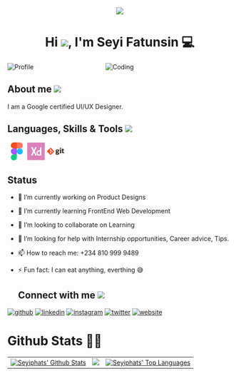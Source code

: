 <div id="header" align="center">
  <img src="https://media.giphy.com/media/9LQHvkbIzTSLe/giphy.gif" width="300" heigth="300"/>
  
# Hi <img src="https://camo.githubusercontent.com/e8e7b06ecf583bc040eb60e44eb5b8e0ecc5421320a92929ce21522dbc34c891/68747470733a2f2f6d656469612e67697068792e636f6d2f6d656469612f6876524a434c467a6361737252346961377a2f67697068792e676966" width="40"/>, I'm Seyi Fatunsin 💻 </div>
</div>

<div> <img src="https://komarev.com/ghpvc/?username=seyiphats&style=flat-square&color=blue" alt="Profile"/>
<img align="right" alt="Coding" width="284" src="https://media.giphy.com/media/kbu8xsXRJZVtNqveKw/giphy.gif">
</div>

<div>

## About me <img src="https://media.giphy.com/media/RbDKaczqWovIugyJmW/giphy.gif" width="15"/>
I am a Google certified UI/UX Designer. 

## Languages, Skills & Tools <img src="https://media.giphy.com/media/hvXcXEyDpdV1uZJ0nJ/giphy.gif" width="25"/>
  <div>
  <img src="https://github.com/devicons/devicon/blob/master/icons/figma/figma-original.svg"  title="figma" alt="figma" width="40" height="40"/>
  <img src="https://github.com/devicons/devicon/blob/master/icons/xd/xd-plain.svg" title="xd" alt="xd" width="40" height="40"/>
  <img src="https://github.com/devicons/devicon/blob/master/icons/git/git-original-wordmark.svg" title="Git" **alt="Git" width="40" height="40"/>
</div>

 ## Status <img src="https://media.giphy.com/media/xTk9ZvMnbIiIew7IpW/giphy.gif" height="15" width="15"/>
- 🔭 I’m currently working on Product Designs
- 🌱 I’m currently learning FrontEnd Web Development 
- 👯 I’m looking to collaborate on Learning 
- 🤔 I’m looking for help with Internship opportunities, Career advice, Tips. 
- 📫 How to reach me: +234 810 999 9489
- ⚡ Fun fact: I can eat anything, everthing 😅 
  
  ## Connect with me <img src="https://media.giphy.com/media/pJjKzRqY9HwME/giphy.gif" width="20"/>
[<img src='https://cdn.jsdelivr.net/npm/simple-icons@3.0.1/icons/github.svg' alt='github' height='40'>](https://github.com/seyiphats)  [<img src='https://cdn.jsdelivr.net/npm/simple-icons@3.0.1/icons/linkedin.svg' alt='linkedin' height='40'>](https://www.linkedin.com/in/Marvellous-fatunsin/)  [<img src='https://cdn.jsdelivr.net/npm/simple-icons@3.0.1/icons/instagram.svg' alt='instagram' height='40'>](https://www.instagram.com/seyiphats_/)  [<img src='https://cdn.jsdelivr.net/npm/simple-icons@3.0.1/icons/twitter.svg' alt='twitter' height='40'>](https://twitter.com/sfatunsin)  [<img src='https://cdn.jsdelivr.net/npm/simple-icons@3.0.1/icons/icloud.svg' alt='website' height='40'>](https://github.com/seyiphats) 

# Github Stats 🧑‍💻
<table>
  <tr>
    <td>
       <a href="https://github.com/seyiphats"><img alt="Seyiphats' Github Stats" src="https://github-readme-stats.vercel.app/api?username=seyiphats&show_icons=true&count_private=true&theme=react&hide_border=true&bg_color=1d2a3a" /></a>
    </td>
    <td>
       <a href="http://www.github.com/seyiphats"><img src="https://github-readme-streak-stats.herokuapp.com/?user=seyiphats&stroke=ffffff&background=1d2a3a&ring=5BCDEC&fire=5BCDEC&currStreakNum=ffffff&currStreakLabel=5BCDEC&sideNums=ffffff&sideLabels=ffffff&dates=ffffff&hide_border=true" /></a>
    </td>
    <td>
      <a href="https://github.com/seyiphats"><img alt="Seyiphats' Top Languages" src="https://github-readme-stats.vercel.app/api/top-langs/?username=phatlines&langs_count=8&count_private=true&layout=compact&theme=react&hide_border=true&bg_color=1d2a3a"/></a>
    </td>
  </tr>
</table>
